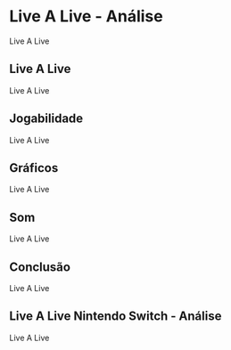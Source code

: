 ---
---

# Live A Live - Análise

Live A Live

## Live A Live

Live A Live

## Jogabilidade

Live A Live

## Gráficos

Live A Live

## Som

Live A Live

## Conclusão

Live A Live

## Live A Live Nintendo Switch - Análise

Live A Live
